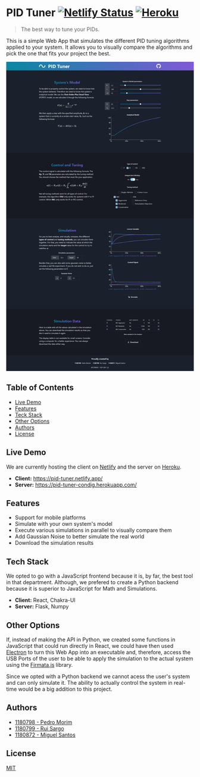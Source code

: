 # PID Tuner [![Netlify Status](https://api.netlify.com/api/v1/badges/5c00b705-8183-4a2a-9e15-ee96d5d26473/deploy-status)](https://pid-tuner.netlify.app/) [![Heroku](https://heroku-badge.herokuapp.com/?app=pid-tuner-condig)](https://pid-tuner-condig.herokuapp.com/)

> The best way to tune your PIDs.

This is a simple Web App that simulates the different PID tuning algorithms applied to your system. It allows you to visually compare the algorithms and pick the one that fits your project the best.

![Page Screenshot](/img/full-page.png)

## Table of Contents

- [Live Demo](#live-demo)
- [Features](#features)
- [Teck Stack](#tech-stack)
- [Other Options](#other-options)
- [Authors](#authors)
- [License](#license)

## Live Demo

We are currently hosting the client on [Netlify](https://www.netlify.com/) and the server on [Heroku]().

- **Client:** https://pid-tuner.netlify.app/
- **Server:** https://pid-tuner-condig.herokuapp.com/

## Features

- Support for mobile platforms
- Simulate with your own system's model
- Execute various simulations in parallel to visually compare them
- Add Gaussian Noise to better simulate the real world
- Download the simulation results

## Tech Stack

We opted to go with a JavaScript frontend because it is, by far, the best tool in that department. Although, we prefered to create a Python backend because it is superior to JavaScript for Math and Simulations.

- **Client:** React, Chakra-UI
- **Server:** Flask, Numpy

## Other Options

If, instead of making the API in Python, we created some functions in JavaScript that could run directly in React, we could have then used [Electron](https://www.electronjs.org/) to turn this Web App into an executable and, therefore, access the USB Ports of the user to be able to apply the simulation to the actual system using the [Firmata.js](https://github.com/firmata/firmata.js/tree/master/packages/firmata.js) library.

Since we opted with a Python backend we cannot acess the user's system and can only simulate it. The ability to actually control the system in real-time would be a big addition to this project.

## Authors

- [1180798 - Pedro Morim](https://www.github.com/pmorim)
- [1180799 - Rui Sargo](https://github.com/RuiSargo)
- [1180872 - Miguel Santos](https://github.com/MjcSantos)

## License

[MIT](https://choosealicense.com/licenses/mit/)
